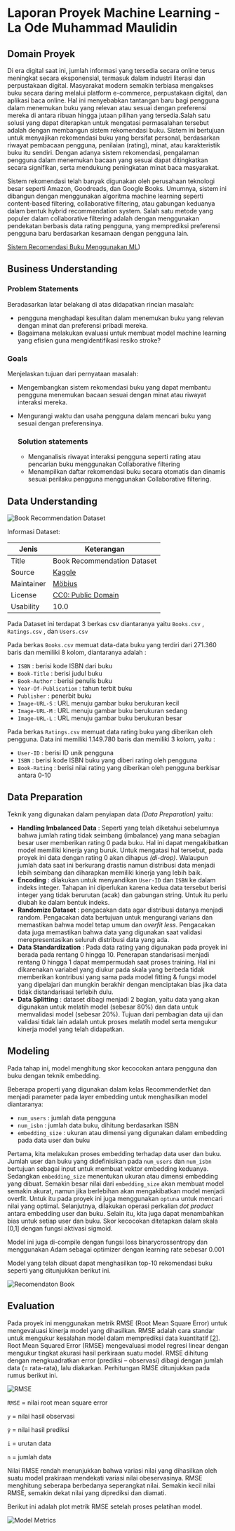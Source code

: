 # Laporan Proyek Machine Learning - La Ode Muhammad Maulidin

## Domain Proyek

Di era digital saat ini, jumlah informasi yang tersedia secara online terus meningkat secara eksponensial, termasuk dalam industri literasi dan perpustakaan digital. Masyarakat modern semakin terbiasa mengakses buku secara daring melalui platform e-commerce, perpustakaan digital, dan aplikasi baca online. Hal ini menyebabkan tantangan baru bagi pengguna dalam menemukan buku yang relevan atau sesuai dengan preferensi mereka di antara ribuan hingga jutaan pilihan yang tersedia.Salah satu solusi yang dapat diterapkan untuk mengatasi permasalahan tersebut adalah dengan membangun sistem rekomendasi buku. Sistem ini bertujuan untuk menyajikan rekomendasi buku yang bersifat personal, berdasarkan riwayat pembacaan pengguna, penilaian (rating), minat, atau karakteristik buku itu sendiri. Dengan adanya sistem rekomendasi, pengalaman pengguna dalam menemukan bacaan yang sesuai dapat ditingkatkan secara signifikan, serta mendukung peningkatan minat baca masyarakat.

Sistem rekomendasi telah banyak digunakan oleh perusahaan teknologi besar seperti Amazon, Goodreads, dan Google Books. Umumnya, sistem ini dibangun dengan menggunakan algoritma machine learning seperti content-based filtering, collaborative filtering, atau gabungan keduanya dalam bentuk hybrid recommendation system. Salah satu metode yang populer dalam collaborative filtering adalah dengan menggunakan pendekatan berbasis data rating pengguna, yang memprediksi preferensi pengguna baru berdasarkan kesamaan dengan pengguna lain.

  
[Sistem Recomendasi Buku Menggunakan ML](https://ejurnal.umri.ac.id/index.php/coscitech/article/view/5131)) 

## Business Understanding


### Problem Statements

Beradasarkan latar belakang di atas didapatkan rincian masalah:
- pengguna menghadapi kesulitan dalam menemukan buku yang relevan dengan minat dan preferensi pribadi mereka.
- Bagaimana melakukan evaluasi untuk membuat model machine learning yang efisien guna mengidentifikasi resiko stroke?

### Goals

Menjelaskan tujuan dari pernyataan masalah:
- Mengembangkan sistem rekomendasi buku yang dapat membantu pengguna menemukan bacaan sesuai dengan minat atau riwayat interaksi mereka.
- Mengurangi waktu dan usaha pengguna dalam mencari buku yang sesuai dengan preferensinya.


    ### Solution statements
    - Menganalisis riwayat interaksi pengguna seperti rating atau pencarian buku menggunakan Collaborative filtering
    - Menampilkan daftar rekomendasi buku secara otomatis dan dinamis sesuai perilaku pengguna menggunakan Collaborative filtering.

## Data Understanding

 ![Book Recommendation Dataset](https://i.postimg.cc/0Q4fcMDB/rsz-bookrecommendationdataset.jpg)

Informasi Dataset:

Jenis | Keterangan
--- | ---
Title | Book Recommendation Dataset
Source | [Kaggle](https://www.kaggle.com/arashnic/book-recommendation-dataset)
Maintainer | [Möbius](https://www.kaggle.com/arashnic)
License | [CC0: Public Domain](https://creativecommons.org/publicdomain/zero/1.0/)
Usability | 10.0

Pada Dataset ini terdapat 3 berkas csv diantaranya yaitu `Books.csv` , `Ratings.csv` , dan `Users.csv`

Pada berkas `Books.csv` memuat data-data buku yang terdiri dari 271.360 baris dan memiliki 8 kolom, diantaranya adalah :  

- `ISBN` : berisi kode ISBN dari buku  
- `Book-Title` : berisi judul buku
- `Book-Author` : berisi penulis buku
- `Year-Of-Publication` : tahun terbit buku  
- `Publisher` : penerbit buku  
- `Image-URL-S` : URL menuju gambar buku berukuran kecil
- `Image-URL-M` : URL menuju gambar buku berukuran sedang
- `Image-URL-L` : URL menuju gambar buku berukuran besar

Pada berkas `Ratings.csv` memuat data rating buku yang diberikan oleh pengguna. Data ini memiliki 1.149.780 baris dan memiliki 3 kolom, yaitu :  

 - `User-ID` : berisi ID unik pengguna
 - `ISBN` : berisi kode ISBN buku yang diberi rating oleh pengguna
 - `Book-Rating` : berisi nilai rating yang diberikan oleh pengguna berkisar antara 0-10


## Data Preparation
Teknik yang digunakan dalam penyiapan data *(Data Preparation)* yaitu:
- **Handling Imbalanced Data** : Seperti yang telah diketahui sebelumnya bahwa jumlah rating tidak seimbang (imbalance) yang mana sebagian besar user memberikan rating 0 pada buku. Hal ini dapat mengakibatkan model memiliki kinerja yang buruk. Untuk mengatasi hal tersebut, pada proyek ini data dengan rating 0 akan dihapus *(di-drop)*. Walaupun jumlah data saat ini berkurang drastis namun distribusi data menjadi lebih seimbang dan diharapkan memiliki kinerja yang lebih baik.
- **Encoding** : dilakukan untuk menyandikan `User-ID` dan `ISBN` ke dalam indeks integer. Tahapan ini diperlukan karena kedua data tersebut berisi integer yang tidak berurutan (acak) dan gabungan string. Untuk itu perlu diubah ke dalam bentuk indeks.
- **Randomize Dataset** : pengacakan data agar distribusi datanya menjadi random. Pengacakan data bertujuan untuk mengurangi varians dan memastikan bahwa model tetap umum dan *overfit less*. Pengacakan data juga memastikan bahwa data yang digunakan saat validasi merepresentasikan seluruh distribusi data yang ada.
- **Data Standardization** : Pada data rating yang digunakan pada proyek ini berada pada rentang 0 hingga 10. Penerapan standarisasi menjadi rentang 0 hingga 1 dapat mempermudah saat proses training. Hal ini dikarenakan variabel yang diukur pada skala yang berbeda tidak memberikan kontribusi yang sama pada model fitting & fungsi model yang dipelajari dan mungkin berakhir dengan menciptakan bias jika data tidak distandarisasi terlebih dulu.
- **Data Splitting** : dataset dibagi menjadi 2 bagian, yaitu data yang akan digunakan untuk melatih model (sebesar 80%) dan data untuk memvalidasi model (sebesar 20%). Tujuan dari pembagian data uji dan validasi tidak lain adalah untuk proses melatih model serta mengukur kinerja model yang telah didapatkan.

## Modeling
Pada tahap ini, model menghitung skor kecocokan antara pengguna dan buku dengan teknik embedding. 

Beberapa properti yang digunakan dalam kelas RecommenderNet dan menjadi parameter pada layer embedding untuk menghasilkan model diantaranya:
- `num_users` : jumlah data pengguna
- `num_isbn` : jumlah data buku, dihitung berdasarkan ISBN
- `embedding_size` : ukuran atau dimensi yang digunakan dalam embedding pada data user dan buku

Pertama, kita melakukan proses embedding terhadap data user dan buku. Jumlah user dan buku yang didefinisikan pada `num_users` dan `num_isbn` bertujuan sebagai input untuk membuat vektor embedding keduanya. Sedangkan `embedding_size` menentukan ukuran atau dimensi embedding yang dibuat. Semakin besar nilai dari `embedding_size` akan membuat model semakin akurat, namun jika berlebihan akan mengakibatkan model menjadi overfit. Untuk itu pada proyek ini juga menggunakan `optuna` untuk mencari nilai yang optimal. Selanjutnya, dilakukan operasi perkalian *dot product* antara embedding user dan buku. Selain itu, kita juga dapat menambahkan bias untuk setiap user dan buku. Skor kecocokan ditetapkan dalam skala [0,1] dengan fungsi aktivasi sigmoid.

Model ini juga di-compile dengan fungsi loss binarycrossentropy dan menggunakan Adam sebagai optimizer dengan learning rate sebesar 0.001

Model yang telah dibuat dapat menghasilkan top-10 rekomendasi buku seperti yang ditunjukkan berikut ini.

![Recomendaton Book](https://github.com/user-attachments/assets/59620240-cef6-42c9-a4a1-1401883252da)



## Evaluation
Pada proyek ini menggunakan metrik RMSE (Root Mean Square Error) untuk mengevaluasi kinerja model yang dihasilkan. RMSE adalah cara standar untuk mengukur kesalahan model dalam memprediksi data kuantitatif [[2](https://towardsdatascience.com/what-does-rmse-really-mean-806b65f2e48e)]. Root Mean Squared Error (RMSE) mengevaluasi model regresi linear dengan mengukur tingkat akurasi hasil perkiraan suatu model. RMSE dihitung dengan mengkuadratkan error (prediksi – observasi) dibagi dengan jumlah data (= rata-rata), lalu diakarkan. Perhitungan RMSE ditunjukkan pada rumus berikut ini.

![RMSE](https://i.postimg.cc/tgjfntZk/RMSE.png)

`RMSE` = nilai root mean square error

`y`  = nilai hasil observasi

`ŷ`  = nilai hasil prediksi

`i`  = urutan data

`n`  = jumlah data

Nilai RMSE rendah menunjukkan bahwa variasi nilai yang dihasilkan oleh suatu model prakiraan mendekati variasi nilai obeservasinya. RMSE menghitung seberapa berbedanya seperangkat nilai. Semakin kecil nilai RMSE, semakin dekat nilai yang diprediksi dan diamati.

Berikut ini adalah plot metrik RMSE setelah proses pelatihan model.

![Model Metrics](https://github.com/user-attachments/assets/b682c383-1643-4e29-8955-79c4135069c0)







  


